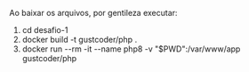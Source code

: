 Ao baixar os arquivos, por gentileza executar:

1. cd desafio-1
2. docker build -t gustcoder/php .
3. docker run --rm -it --name php8 -v "$PWD":/var/www/app gustcoder/php